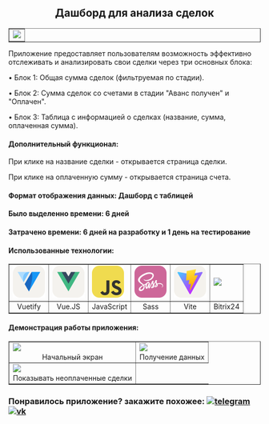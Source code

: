 <h2 align="center">Дашборд для анализа сделок</h2>
<div width="100%" align="center">
<table width="600px" cellSpacing="1" cellpadding="1" border="1">
<tr><td><img  width="600px" src="https://github.com/user-attachments/assets/b61492f1-b7f0-4fa3-a609-e1b8b01a02ca"></td></tr>
</table>
  </div>
<p>Приложение предоставляет пользователям возможность эффективно отслеживать и анализировать свои сделки через три основных блока:</p>
<p>• Блок 1: Общая сумма сделок (фильтруемая по стадии).</p>
<p>• Блок 2: Сумма сделок со счетами в стадии "Аванс получен" и "Оплачен".</p>
<p>• Блок 3: Таблица с информацией о сделках (название, сумма, оплаченная сумма).</p>

<h4>Дополнительный функционал:</h4>
<p>При клике на название сделки - открывается страница сделки.</p>
<p>При клике на оплаченную сумму - открывается страница счета.</p>
<h4>Формат отображения данных: Дашборд с таблицей</h4>
<h4>Было выделенно времени: 6 дней</h4>
<h4>Затрачено времени: 6 дней на разработку и 1 день на тестирование</h4>
  <h4>Использованные технологии: </h4>
  <table cellSpacing="1" cellpadding="1" border="1">
    <tr>
      <td><img width="64px" src="https://github.com/tandpfun/skill-icons/blob/main/icons/Vuetify-Light.svg"></td>
      <td><img  width="64px" src="https://github.com/tandpfun/skill-icons/blob/main/icons/VueJS-Light.svg"></td>
      <td><img  width="64px" src="https://github.com/tandpfun/skill-icons/blob/main/icons/JavaScript.svg"></td>
      <td><img  width="64px" src="https://github.com/tandpfun/skill-icons/blob/main/icons/Sass.svg"></td>
      <td><img  width="64px" src="https://github.com/tandpfun/skill-icons/blob/main/icons/Vite-Light.svg"></td>
      <td><img  width="64px" src="https://github.com/user-attachments/assets/8d146d5c-1c3e-40e5-af64-584c1aadf25f"></td>
    </tr>
    <tr>
      <td align="center">Vuetify</td>
    <td align="center">Vue.JS</td>
    <td align="center">JavaScript</td>
    <td align="center">Sass</td>
    <td align="center">Vite</td>
    <td align="center">Bitrix24</td>
      </tr>
  </table>
<h4>Демонстрация работы приложения:</h4>
<table width="100%" cellSpacing="1" cellpadding="1" border="1">
  <tr>
    <td><img  width="100%" src="https://github.com/user-attachments/assets/8d2b961c-12a2-469c-941c-0d1056bfc025"><div align="center">Начальный экран</div></td>
    <td><img  width="100%" src="https://github.com/user-attachments/assets/d4a61456-a656-499f-a314-b9dd2c97945c"><div align="center">Получение данных</div></td>
  </tr>
  <tr>
    <td><img  width="100%" src="https://github.com/user-attachments/assets/3613926f-50dd-44f6-91e4-e677c50ef64d"><div align="center">Показывать неоплаченные сделки</div></td>
  </tr>
</table>
<h3>Понравилось приложение? закажите похожее: <a target="_blank" href="https://t.me/timofey_bitrix24"><img alt="telegram"  width="24px" height="24px" title="telegram" src="https://github.com/user-attachments/assets/9092b79a-c4e0-45e0-af75-86ce4ad47b8b"></a> <a target="_blank" href="https://vk.com/timofey_bitrix24"><img  width="24px" height="24px" alt="vk" title="vk" src="https://github.com/user-attachments/assets/93ea1801-dd33-43ad-99c1-79c41c8ddfbd"></a></h3>
